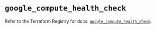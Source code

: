# `google_compute_health_check`

Refer to the Terraform Registry for docs: [`google_compute_health_check`](https://registry.terraform.io/providers/hashicorp/google/6.25.0/docs/resources/compute_health_check).
